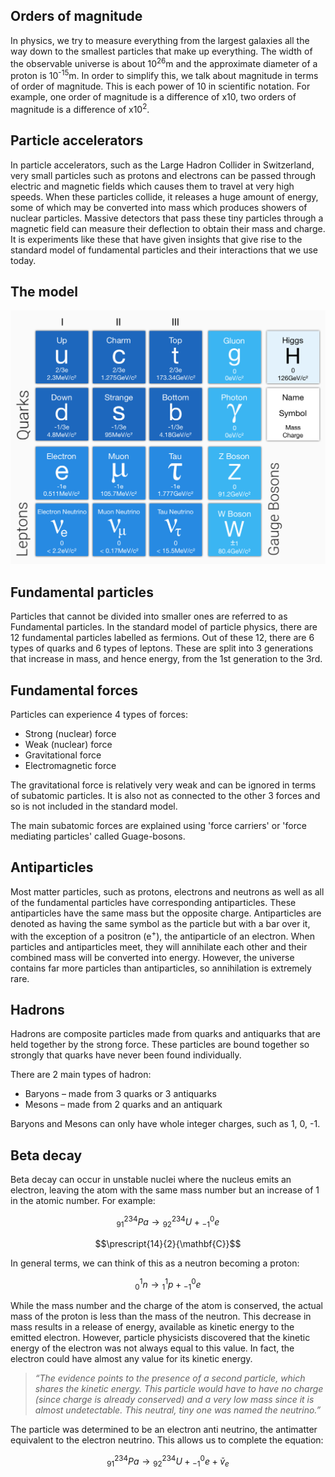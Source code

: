 ## Orders of magnitude
In physics, we try to measure everything from the largest galaxies all the way down to the smallest particles that make up everything. The width of the observable universe is about 10<sup>26</sup>m and the approximate diameter of a proton is 10<sup>-15</sup>m. In order to simplify this, we talk about magnitude in terms of order of magnitude. This is each power of 10 in scientific notation. For example, one order of magnitude is a difference of x10, two orders of magnitude is a difference of x10<sup>2</sup>.

## Particle accelerators
In particle accelerators, such as the Large Hadron Collider in Switzerland, very small particles such as protons and electrons can be passed through electric and magnetic fields which causes them to travel at very high speeds. When these particles collide, it releases a huge amount of energy, some of which may be converted into mass which produces showers of nuclear particles. Massive detectors that pass these tiny particles through a magnetic field can measure their deflection to obtain their mass and charge. It is experiments like these that have given insights that give rise to the standard model of fundamental particles and their interactions that we use today.

## The model
![The standard model](standard_model.png)

## Fundamental particles
Particles that cannot be divided into smaller ones are referred to as Fundamental particles. In the standard model of particle physics, there are 12 fundamental particles labelled as fermions. Out of these 12, there are 6 types of quarks and 6 types of leptons. These are split into 3 generations that increase in mass, and hence energy, from the 1st generation to the 3rd.

## Fundamental forces
Particles can experience 4 types of forces:
- Strong (nuclear) force
- Weak (nuclear) force
- Gravitational force
- Electromagnetic force
 
The gravitational force is relatively very weak and can be ignored in terms of subatomic particles. It is also not as connected to the other 3 forces and so is not included in the standard model.
 
The main subatomic forces are explained using 'force carriers' or 'force mediating particles' called Guage-bosons.

## Antiparticles
Most matter particles, such as protons, electrons and neutrons as well as all of the fundamental particles have corresponding antiparticles. These antiparticles have the same mass but the opposite charge. Antiparticles are denoted as having the same symbol as the particle but with a bar over it, with the exception of a positron (e<sup>+</sup>), the antiparticle of an electron. When particles and antiparticles meet, they will annihilate each other and their combined mass will be converted into energy. However, the universe contains far more particles than antiparticles, so annihilation is extremely rare.

## Hadrons
Hadrons are composite particles made from quarks and antiquarks that are held together by the strong force. These particles are bound together so strongly that quarks have never been found individually.
 
There are 2 main types of hadron:
- Baryons – made from 3 quarks or 3 antiquarks
- Mesons – made from 2 quarks and an antiquark
 
Baryons and Mesons can only have whole integer charges, such as 1, 0, -1.
 
## Beta decay
Beta decay can occur in unstable nuclei where the nucleus emits an electron, leaving the atom with the same mass number but an increase of 1 in the atomic number. For example:

$${}^{234}_{91}Pa \rightarrow {}^{234}_{92}U + {}^{0}_{-1}e$$

$$\prescript{14}{2}{\mathbf{C}}$$
 
In general terms, we can think of this as a neutron becoming a proton:

$${}^{1}_{0}n \rightarrow {}^{1}_{1}p + {}^{0}_{-1}e$$
 
While the mass number and the charge of the atom is conserved, the actual mass of the proton is less than the mass of the neutron. This decrease in mass results in a release of energy, available as kinetic energy to the emitted electron. However, particle physicists discovered that the kinetic energy of the electron was not always equal to this value. In fact, the electron could have almost any value for its kinetic energy.
 
> *“The evidence points to the presence of a second particle, which shares the kinetic energy.  This particle would have to have no charge (since charge is already conserved) and a very low mass since it is almost undetectable.  This neutral, tiny one was named the neutrino.”*
 
The particle was determined to be an electron anti neutrino, the antimatter equivalent to the electron neutrino. This allows us to complete the equation:

$${}^{234}_{91}Pa \rightarrow {}^{234}_{92}U + {}^{0}_{-1}e + \bar{v}_{e}$$
